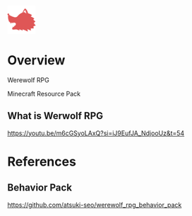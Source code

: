 <img src="https://github.com/atsuki-seo/werewolf_rpg_resource_pack/blob/master/pack_icon.png?raw=true">

# Overview
Werewolf RPG 

Minecraft Resource Pack 

## What is Werwolf RPG
https://youtu.be/m6cGSyoLAxQ?si=iJ9EufJA_NdjooUz&t=54

# References
## Behavior Pack
https://github.com/atsuki-seo/werewolf_rpg_behavior_pack
